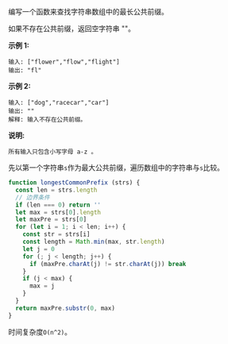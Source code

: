 编写一个函数来查找字符串数组中的最长公共前缀。

如果不存在公共前缀，返回空字符串 ""。

**示例 1:**
```
输入: ["flower","flow","flight"]
输出: "fl"
```

**示例 2:**
```
输入: ["dog","racecar","car"]
输出: ""
解释: 输入不存在公共前缀。
```

**说明:**
```
所有输入只包含小写字母 a-z 。
```

先以第一个字符串`s`作为最大公共前缀，遍历数组中的字符串与`s`比较。
```js
function longestCommonPrefix (strs) {
  const len = strs.length
  // 边界条件
  if (len === 0) return '' 
  let max = strs[0].length
  let maxPre = strs[0]
  for (let i = 1; i < len; i++) {
    const str = strs[i]
    const length = Math.min(max, str.length)
    let j = 0
    for (; j < length; j++) {
      if (maxPre.charAt(j) != str.charAt(j)) break
    }
    if (j < max) {
      max = j
    }
  }
  return maxPre.substr(0, max)
}
```

时间复杂度`O(n^2)`。